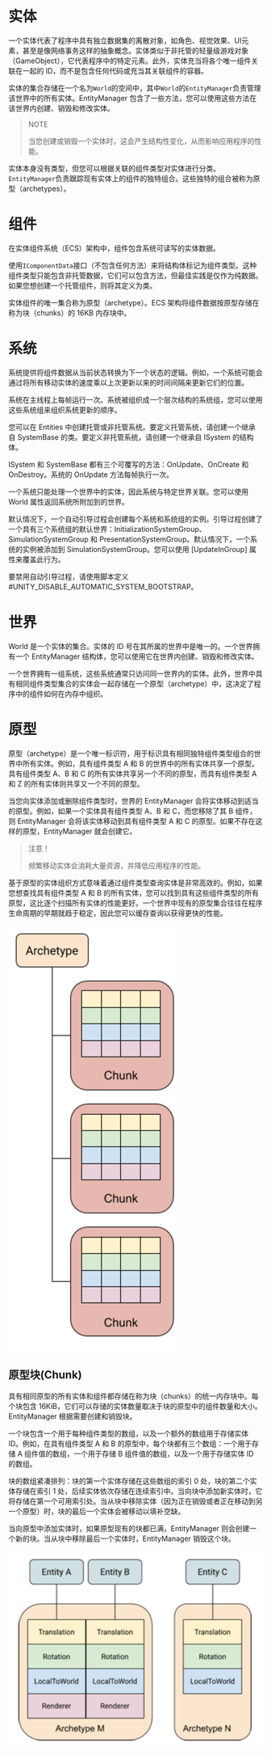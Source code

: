 # 实体

一个实体代表了程序中具有独立数据集的离散对象，如角色、视觉效果、UI元素，甚至是像网络事务这样的抽象概念。实体类似于非托管的轻量级游戏对象（GameObject），它代表程序中的特定元素。此外，实体充当将各个唯一组件关联在一起的 ID，而不是包含任何代码或充当其关联组件的容器。

实体的集合存储在一个名为`World`的空间中，其中`World`的`EntityManager`负责管理该世界中的所有实体。EntityManager 包含了一些方法，您可以使用这些方法在该世界内创建、销毁和修改实体。

> NOTE
> 
> 当您创建或销毁一个实体时，这会产生结构性变化，从而影响应用程序的性能。

实体本身没有类型，但您可以根据关联的组件类型对实体进行分类。`EntityManager`负责跟踪现有实体上的组件的独特组合。这些独特的组合被称为原型（archetypes）。

# 组件

在实体组件系统（ECS）架构中，组件包含系统可读写的实体数据。

使用`IComponentData`接口（不包含任何方法）来将结构体标记为组件类型。这种组件类型只能包含非托管数据，它们可以包含方法，但最佳实践是仅作为纯数据。如果您想创建一个托管组件，则将其定义为类。

实体组件的唯一集合称为原型（archetype）。ECS 架构将组件数据按原型存储在称为块（chunks）的 16KB 内存块中。

# 系统

系统提供将组件数据从当前状态转换为下一个状态的逻辑。例如，一个系统可能会通过将所有移动实体的速度乘以上次更新以来的时间间隔来更新它们的位置。

系统在主线程上每帧运行一次。系统被组织成一个层次结构的系统组，您可以使用这些系统组来组织系统更新的顺序。

您可以在 Entities 中创建托管或非托管系统。要定义托管系统，请创建一个继承自 SystemBase 的类。要定义非托管系统，请创建一个继承自 ISystem 的结构体。

ISystem 和 SystemBase 都有三个可覆写的方法：OnUpdate、OnCreate 和 OnDestroy。系统的 OnUpdate 方法每帧执行一次。

一个系统只能处理一个世界中的实体，因此系统与特定世界关联。您可以使用 World 属性返回系统所附加到的世界。

默认情况下，一个自动引导过程会创建每个系统和系统组的实例。引导过程创建了一个具有三个系统组的默认世界：InitializationSystemGroup、SimulationSystemGroup 和 PresentationSystemGroup。默认情况下，一个系统的实例被添加到 SimulationSystemGroup。您可以使用 [UpdateInGroup] 属性来覆盖此行为。

要禁用自动引导过程，请使用脚本定义 #UNITY_DISABLE_AUTOMATIC_SYSTEM_BOOTSTRAP。

# 世界

World 是一个实体的集合。实体的 ID 号在其所属的世界中是唯一的。一个世界拥有一个 EntityManager 结构体，您可以使用它在世界内创建、销毁和修改实体。

一个世界拥有一组系统，这些系统通常只访问同一世界内的实体。此外，世界中具有相同组件类型集合的实体会一起存储在一个原型（archetype）中，这决定了程序中的组件如何在内存中组织。

# 原型

原型（archetype）是一个唯一标识符，用于标识具有相同独特组件类型组合的世界中所有实体。例如，具有组件类型 A 和 B 的世界中的所有实体共享一个原型。具有组件类型 A、B 和 C 的所有实体共享另一个不同的原型，而具有组件类型 A 和 Z 的所有实体则共享又一个不同的原型。

当您向实体添加或删除组件类型时，世界的 EntityManager 会将实体移动到适当的原型。例如，如果一个实体具有组件类型 A、B 和 C，而您移除了其 B 组件，则 EntityManager 会将该实体移动到具有组件类型 A 和 C 的原型。如果不存在这样的原型，EntityManager 就会创建它。

> 注意！
>
> 频繁移动实体会消耗大量资源，并降低应用程序的性能。

基于原型的实体组织方式意味着通过组件类型查询实体是非常高效的。例如，如果您想查找具有组件类型 A 和 B 的所有实体，您可以找到具有这些组件类型的所有原型，这比逐个扫描所有实体的性能更好。一个世界中现有的原型集合往往在程序生命周期的早期就趋于稳定，因此您可以缓存查询以获得更快的性能。

![原型](./imgs/Archetype.png)

## 原型块(Chunk)

具有相同原型的所有实体和组件都存储在称为块（chunks）的统一内存块中。每个块包含 16KiB，它们可以存储的实体数量取决于块的原型中的组件数量和大小。EntityManager 根据需要创建和销毁块。

一个块包含一个用于每种组件类型的数组，以及一个额外的数组用于存储实体 ID。例如，在具有组件类型 A 和 B 的原型中，每个块都有三个数组：一个用于存储 A 组件值的数组，一个用于存储 B 组件值的数组，以及一个用于存储实体 ID 的数组。

块的数组紧凑排列：块的第一个实体存储在这些数组的索引 0 处，块的第二个实体存储在索引 1 处，后续实体依次存储在连续索引中。当向块中添加新实体时，它将存储在第一个可用索引处。当从块中移除实体（因为正在销毁或者正在移动到另一个原型）时，块的最后一个实体会被移动以填补空缺。

当向原型中添加实体时，如果原型现有的块都已满，EntityManager 则会创建一个新的块。当从块中移除最后一个实体时，EntityManager 销毁这个块。

![原型块](./imgs/Chunk.png)